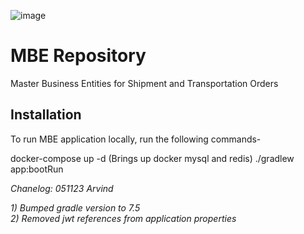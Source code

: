 
![image](https://www.blumeglobal.com/wp-content/uploads/2019/01/Blume-Logo-Email-e1551817358462-300x123.png)

# MBE Repository

Master Business Entities for Shipment and Transportation Orders

## Installation

To run MBE application locally, run the following commands-

docker-compose up -d (Brings up docker mysql and redis)
./gradlew app:bootRun

_Chanelog: 051123 Arvind_

_1) Bumped gradle version to 7.5_<br>
_2) Removed jwt references from application properties_
